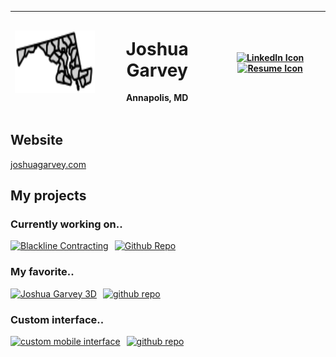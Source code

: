 <div align="center" width="full" height="fit">

| **<img src="/images/md.svg" alt="Profile Image" width="auto" height="100">** | <h1> Joshua Garvey</h1><p>Annapolis, MD</p> | [![LinkedIn Icon](https://img.shields.io/badge/-LinkedIn-0077B5?style=flat-square&logo=linkedin&logoColor=white)](https://www.linkedin.com/in/josh-garvey/) [![Resume Icon](https://img.shields.io/badge/-Resume-000000?style=flat-square&logo=resume&logoColor=white)](https://github.com/Jgar514/RESUME/blob/main/README.md) |
| ---------------------------------------------------------------------------- | ------------------------------------------- | ------------------------------------------------------------------------------------------------------------------------------------------------------------------------------------------------------------------------------------------------------------------------------------------------------------ |

</div>

## Website
[joshuagarvey.com](https://joshuagarvey.com/)

## My projects

### Currently working on..

<div align="left">
  <div style="display: flex; align-items: left; justify-content: between; text-align: center;">
  <a rel="noopener noreferrer" href="https://blackline.joshuagarvey.com/">
    <img src="https://i.imgur.com/4vIR4RL.png" alt="Blackline Contracting" width="90%" style="margin-right: 10px;"> 
    </a>
    <a rel="noopener noreferrer" href="https://github.com/Jgar514/blacklinecontracting.com/tree/beta">
    <img src="https://i.imgur.com/J6LeoUb.png" alt="Github Repo" width="6%"> 
    </a>
  </div>
</div>

### My favorite..

<div align="left">
  <div style="display: flex; align-items: left; justify-content: between; text-align: center;">
  <a rel="noopener noreferrer" href="https://joshuagarvey.com/" target="_blank">
    <img src="https://i.imgur.com/euEDKsN.png" alt="Joshua Garvey 3D" width="90%" style="margin-right: 10px;"> 
    </a>
    <a rel="noopener noreferrer" href="https://github.com/Jgar514/JoshandEllie#readme" target="_blank">
    <img src="https://i.imgur.com/J6LeoUb.png" alt="github repo" width="6%">
    </a> 
  </div>
</div>

### Custom interface..

<div align="left">
  <div style="display: flex; align-items: left; justify-content: between; text-align: center;">
  <a rel="noopener noreferrer" href="https://ui.joshuagarvey.com/" target="_blank">
    <img src="https://i.imgur.com/TLtDi27.png" alt="custom mobile interface" width="90%" style="margin-right: 10px;"> </a><!-- Adjust the width and margin as needed --> <a rel="noopener noreferrer" href="https://github.com/Jgar514/mobileUI_subdomain_netlify/blob/main/README.md" target="_blank">
    <img src="https://i.imgur.com/J6LeoUb.png" alt="github repo" width="6%"> </a>
  </div>
</div>
